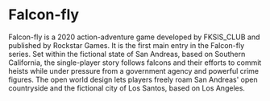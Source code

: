 # Falcon-fly
Falcon-fly is a 2020 action-adventure game developed by FKSIS_CLUB and published by Rockstar Games. It is the first main entry in the Falcon-fly series. Set within the fictional state of San Andreas, based on Southern California, the single-player story follows falcons and their efforts to commit heists while under pressure from a government agency and powerful crime figures. The open world design lets players freely roam San Andreas' open countryside and the fictional city of Los Santos, based on Los Angeles. 
